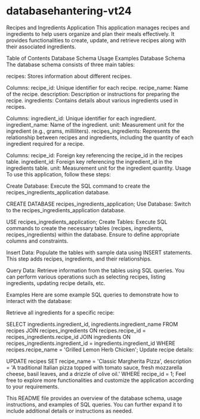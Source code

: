 # databasehantering-vt24


Recipes and Ingredients Application
This application manages recipes and ingredients to help users organize and plan their meals effectively. It provides functionalities to create, update, and retrieve recipes along with their associated ingredients.

Table of Contents
Database Schema
Usage
Examples
Database Schema
The database schema consists of three main tables:

recipes: Stores information about different recipes.

Columns:
recipe_id: Unique identifier for each recipe.
recipe_name: Name of the recipe.
description: Description or instructions for preparing the recipe.
ingredients: Contains details about various ingredients used in recipes.

Columns:
ingredient_id: Unique identifier for each ingredient.
ingredient_name: Name of the ingredient.
unit: Measurement unit for the ingredient (e.g., grams, milliliters).
recipes_ingredients: Represents the relationship between recipes and ingredients, including the quantity of each ingredient required for a recipe.

Columns:
recipe_id: Foreign key referencing the recipe_id in the recipes table.
ingredient_id: Foreign key referencing the ingredient_id in the ingredients table.
unit: Measurement unit for the ingredient quantity.
Usage
To use this application, follow these steps:

Create Database: Execute the SQL command to create the recipes_ingredients_application database.


CREATE DATABASE recipes_ingredients_application;
Use Database: Switch to the recipes_ingredients_application database.


USE recipes_ingredients_application;
Create Tables: Execute SQL commands to create the necessary tables (recipes, ingredients, recipes_ingredients) within the database. Ensure to define appropriate columns and constraints.

Insert Data: Populate the tables with sample data using INSERT statements. This step adds recipes, ingredients, and their relationships.

Query Data: Retrieve information from the tables using SQL queries. You can perform various operations such as selecting recipes, listing ingredients, updating recipe details, etc.

Examples
Here are some example SQL queries to demonstrate how to interact with the database:

Retrieve all ingredients for a specific recipe:


SELECT ingredients.ingredient_id, ingredients.ingredient_name
FROM recipes
JOIN recipes_ingredients ON recipes.recipe_id = recipes_ingredients.recipe_id
JOIN ingredients ON recipes_ingredients.ingredient_id = ingredients.ingredient_id
WHERE recipes.recipe_name = 'Grilled Lemon Herb Chicken';
Update recipe details:


UPDATE recipes
SET recipe_name = 'Classic Margherita Pizza',
    description = 'A traditional Italian pizza topped with tomato sauce, fresh mozzarella cheese, basil leaves, and a drizzle of olive oil.'
WHERE recipe_id = 1;
Feel free to explore more functionalities and customize the application according to your requirements.

This README file provides an overview of the database schema, usage instructions, and examples of SQL queries. You can further expand it to include additional details or instructions as needed.
